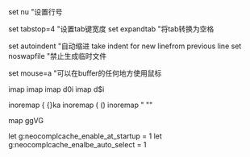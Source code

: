 set nu                          "设置行号

set tabstop=4                   "设置tab键宽度
set expandtab                   "将tab转换为空格

set autoindent                  "自动缩进 take indent for new linefrom previous line
set noswapfile                  "禁止生成临时文件

set mouse=a                     "可以在buffer的任何地方使用鼠标

imap <C-e> <END>
imap <C-a> <HOME>
imap <C-u> <esc>d0i
imap <C-k> <esc>d$i

inoremap { {<CR>}<Esc>ka<CR><tab>
inoremap ( ()<left>
inoremap " ""<left>

map <C-a> ggVG

let g:neocomplcache_enable_at_startup = 1
let g:neocomplcache_enalbe_auto_select = 1